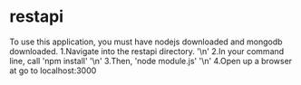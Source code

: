 # restapi
To use this application, you must have nodejs downloaded and mongodb downloaded.
1.Navigate into the restapi directory. '\n' 
2.In your command line, call 'npm install' '\n'
3.Then, 'node module.js' '\n'
4.Open up a browser at go to localhost:3000


